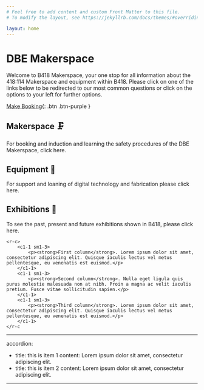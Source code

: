```yaml
---
# Feel free to add content and custom Front Matter to this file.
# To modify the layout, see https://jekyllrb.com/docs/themes/#overriding-theme-defaults

layout: home
---
```

# DBE Makerspace

Welcome to B418 Makerspace, your one stop for all information about the 418:114 Makerspace and equipment within B418. Please click on one of the links below to be redirected to our most common questions or click on the options to your left for further options.

[Make Booking](https://siso.curtin.edu.au/sodbe//){: .btn .btn-purple }


## Makerspace 🗜️ 
For booking and induction and learning the safety procedures of the DBE Makerspace, click here.

## Equipment 🔧
For support and loaning of digital technology and fabrication please click here.

## Exhibitions 🎨
To see the past, present and future exhibitions shown in B418, please click here.

```
<r-c>
    <c1-1 sm1-3>
        <p><strong>First column</strong>. Lorem ipsum dolor sit amet, consectetur adipiscing elit. Quisque iaculis lectus vel metus pellentesque, eu venenatis est euismod.</p>
    </c1-1>
    <c1-1 sm1-3>
        <p><strong>Second column</strong>. Nulla eget ligula quis purus molestie malesuada non at nibh. Proin a magna ac velit iaculis pretium. Fusce vitae sollicitudin sapien.</p>
    </c1-1>
    <c1-1 sm1-3>
        <p><strong>Third column</strong>. Lorem ipsum dolor sit amet, consectetur adipiscing elit. Quisque iaculis lectus vel metus pellentesque, eu venenatis est euismod.</p>
    </c1-1>
</r-c
```

>
---
accordion: 
  - title: this is item 1
    content: Lorem ipsum dolor sit amet, consectetur adipiscing elit. 
  - title: this is item 2
    content: Lorem ipsum dolor sit amet, consectetur adipiscing elit.
---

